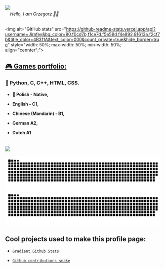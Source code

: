 <!-- center text? insert photos here with links on them !-->                                                
<img src="https://media1.giphy.com/media/OfgFXNVi8gnEXvbske/giphy.gif" height="50" align="left"/>

###### Hello, I am Grzegorz 👋🏻 

<img alt="GitHub stats" src="https://github-readme-stats.vercel.app/api?username=Jirafey&bg_color=80,f0cd7b,f1ce7d,f5e58d,f4e892,81613a,f2cf7b&title_color=4B311A&text_color=000&count_private=true&hide_border=true"  style="width: 50%; max-width: 50%; min-width: 50%; align="cennter";">


<h2><a href ="https://jirafey.itch.io">🎮 Games portfolio: </a></h2>
                           <h3> 💛 Python, C, C++, HTML, CSS.
</h3>    <h4>             
  
- 💬 Polish - Native,
  <!--flags-->
  
- English - C1,
  
- Chinese (Mandarin) - B1,
  
- German A2, 
  
- Dutch A1
</h4><br>
<img src="https://github-readme-stats.vercel.app/api/top-langs/?username=Jirafey&layout=compact&bg_color=20,f4e892,f1ce7d,f5e58d,f0cd7b,f0cd7b&title_color=4B311A&text_color=000&count_private=true&hide_border=true"count_private=true&theme=deafult" style="width: 50%; max-width: 50%; min-width: 50%;"></a>
<div height= "200px"; width="100px";>


![github contribution grid snake animation](https://raw.githubusercontent.com/Jirafey/Jirafey/output/github-contribution-grid-snake-dark.svg#gh-dark-mode-only)![github contribution grid snake animation](https://raw.githubusercontent.com/Jirafey/Jirafey/output/github-contribution-grid-snake.svg#gh-light-mode-only)

</div>


<h2> Cool projects used to make this profile page:</h2>


- [`Gradient Github Stats`](https://github.com/anuraghazra/github-readme-stats)

- [`Github contributions snake`](https://github.com/Platane/snk)



